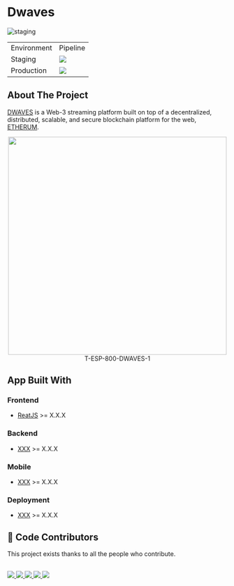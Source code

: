 # Dwaves 
![staging](https://github.com/Wbebey/dwaves/workflows/stg-dwaves-website.yml/badge.svg?branch=staging)



<p align="center">
    <table>
        <tr>
            <td>Environment</td>
            <td>Pipeline</td>
        </tr>
        <tr>
            <td>Staging</td>
            <td><a href="https://github.com/Wbebey/dwaves/actions"><img src="https://github.com/Wbebey/dwaves/workflows/pipeline/badge.svg?branch=staging" /></td>
        </tr>
        <tr>
            <td>Production</td>
            <td><a href="https://github.com/Wbebey/dwaves/actions"><img src="https://github.com/Wbebey/dwaves/workflows/pipeline/badge.svg?branch=main" /></td>
        </tr>
    </table>
</p>

## About The Project

[DWAVES](https://dwaves.com) is a Web-3 streaming platform  built on top of a decentralized, distributed, scalable, and secure blockchain platform for the web, [ETHERUM](https://ethereum.org).

<p align="center">
<!-- PROJECT LOGO -->
<img src="https://cdn.discordapp.com/attachments/938867910972153896/939559536669376522/unknown.png" width="500">
<br/>
T-ESP-800-DWAVES-1
</p>

## App Built With

### Frontend

- [ReatJS](https://fr.reactjs.org/) >= X.X.X

### Backend

- [XXX](https://www.XXX.net/) >= X.X.X

### Mobile

- [XXX](https://www.XXX.net/) >= X.X.X

### Deployment

- [XXX](https://www.XXX.com/) >= X.X.X



## 🤝 Code Contributors

This project exists thanks to all the people who contribute.

<br/>
<a href="https://github.com/Wbebey">
  <img src="https://github.com/Wbebey.png?size=100">
</a>
<a href="https://github.com/alexandre-pinon">
  <img src="https://github.com/alexandre-pinon.png?size=100">
</a>
<a href="https://github.com/Keisay">
  <img src="https://github.com/Keisay.png?size=100">
</a>
<a href="https://github.com/FroggEater">
  <img src="https://github.com/FroggEater.png?size=100">
</a>
<a href="https://github.com/BryanSeychelles">
  <img src="https://github.com/BryanSeychelles.png?size=100">
</a>